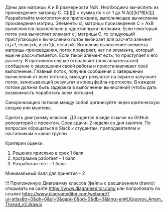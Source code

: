 Даны две матрицы A и B размерности NxN. Необходимо вычислить их произведение: матрицу С.
C[i][j] = сумма по k от 1 до N A[i][k]*B[k][j].
Разработайте многопоточное приложение, выполняющее вычисление произведения матриц.
Элементы cij матрицы произведения С = AхB вычисляются параллельно p однотипными потоками.
Если некоторый поток уже вычисляет элемент cij матрицы C, то следующий приступающий к вычислению поток выбирает для
расчета элемент ci,j+1, если j<k, и ci+1,k, если j=k.
Выполнив вычисление элемента матрицы-произведения, поток проверяет, нет ли элемента, который еще не рассчитывается.
Если такой элемент есть, то приступает к его расчету.
В противном случае отправляет (пользовательское) сообщение о завершении своей работы и приостанавливает своё выполнение.
Главный поток, получив сообщения о завершении вычислений от всех потоков, выводит результат на экран и запускает поток,
записывающий результат в конец файла-протокола.
В каждом потоке должна быть задержка в выполнении вычислений (чтобы дать возможность поработать всем потокам).

Синхронизацию потоков между собой организуйте через критическую секцию или мьютекс.

Сделать диаграмму классов.
ДЗ сдается в виде ссылки на GitHub репозиторий с проектом.
Срок сдачи- 2 недели со дня занятия.
По вопросам обращаться в Slack к студентам, преподавателям и наставникам в канал группы

Критерии оценки:
1. Решение прислано в срок 1 балл
2. программа работает - 1 балл.
3. Разработан тест - 1 балл

Минимальный балл для принятия - 2


!!! Приложенную Диаграмму классов (файлы с расширением drawio) открывать на сайте https://www.diagrameditor.com/
или попробовать по ссылке
https://www.diagrameditor.com/webapp/?ui=atlas&tr=0&gh=0&gl=0&gapi=0&od=0&db=0&lang=en#LKaporov_Artem_Thread_v2.drawio
